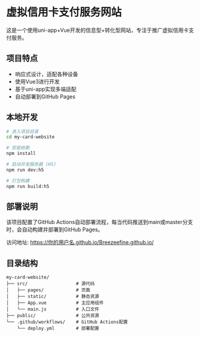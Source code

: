 # 虚拟信用卡支付服务网站

这是一个使用uni-app+Vue开发的信息型+转化型网站，专注于推广虚拟信用卡支付服务。

## 项目特点

- 响应式设计，适配各种设备
- 使用Vue3进行开发
- 基于uni-app实现多端适配
- 自动部署到GitHub Pages

## 本地开发

```bash
# 进入项目目录
cd my-card-website

# 安装依赖
npm install

# 启动开发服务器 (H5)
npm run dev:h5

# 打包构建
npm run build:h5
```

## 部署说明

该项目配置了GitHub Actions自动部署流程，每当代码推送到main或master分支时，会自动构建并部署到GitHub Pages。

访问地址: https://你的用户名.github.io/Breezeefine.github.io/

## 目录结构

```
my-card-website/
├── src/                  # 源代码
│   ├── pages/            # 页面
│   ├── static/           # 静态资源
│   ├── App.vue           # 主应用组件
│   └── main.js           # 入口文件
├── public/               # 公共资源
└── .github/workflows/    # GitHub Actions配置
    └── deploy.yml        # 部署配置
```
